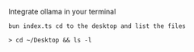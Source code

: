 Integrate ollama in your terminal
```
bun index.ts cd to the desktop and list the files

> cd ~/Desktop && ls -l
```